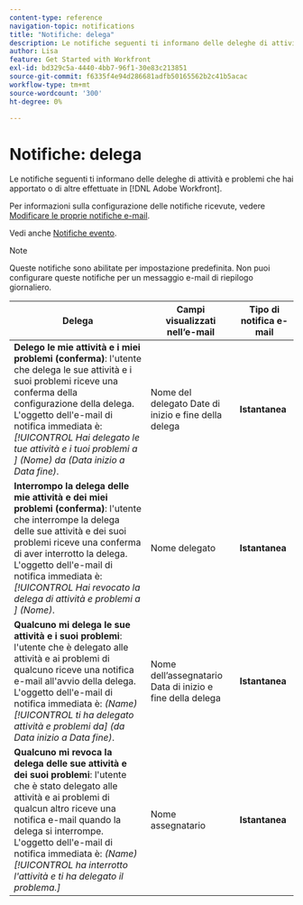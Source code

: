 ```yaml
---
content-type: reference
navigation-topic: notifications
title: "Notifiche: delega"
description: Le notifiche seguenti ti informano delle deleghe di attività e problemi che hai apportato o di altre deleghe effettuate in Adobe Workfront.
author: Lisa
feature: Get Started with Workfront
exl-id: bd329c5a-4440-4bb7-96f1-30e83c213851
source-git-commit: f6335f4e94d286681adfb50165562b2c41b5acac
workflow-type: tm+mt
source-wordcount: '300'
ht-degree: 0%

---
```


# Notifiche: delega

Le notifiche seguenti ti informano delle deleghe di attività e problemi che hai apportato o di altre effettuate in [!DNL Adobe Workfront].

Per informazioni sulla configurazione delle notifiche ricevute, vedere [Modificare le proprie notifiche e-mail](activate-or-deactivate-your-own-event-notifications.md).

Vedi anche [Notifiche evento](event-notifications.md).

>[!NOTE]
>
>Queste notifiche sono abilitate per impostazione predefinita. Non puoi configurare queste notifiche per un messaggio e-mail di riepilogo giornaliero.

| Delega | Campi visualizzati nell’e-mail | Tipo di notifica e-mail |
|------------------------------------------------------------------------------------------------------------------------------------------------------------------------------------------------------------------------------------------------------------------------------------------------|-----------------------------------------------------|----------------------------|
| **Delego le mie attività e i miei problemi (conferma)**: l&#39;utente che delega le sue attività e i suoi problemi riceve una conferma della configurazione della delega. L&#39;oggetto dell&#39;e-mail di notifica immediata è: *[!UICONTROL Hai delegato le tue attività e i tuoi problemi a ] (Nome) da (Data inizio a Data fine)*. | Nome del delegato Date di inizio e fine della delega | **Istantanea** |
| **Interrompo la delega delle mie attività e dei miei problemi (conferma)**: l&#39;utente che interrompe la delega delle sue attività e dei suoi problemi riceve una conferma di aver interrotto la delega. L&#39;oggetto dell&#39;e-mail di notifica immediata è: *[!UICONTROL Hai revocato la delega di attività e problemi a ] (Nome)*. | Nome delegato | **Istantanea** |
| **Qualcuno mi delega le sue attività e i suoi problemi**: l&#39;utente che è delegato alle attività e ai problemi di qualcuno riceve una notifica e-mail all&#39;avvio della delega. L&#39;oggetto dell&#39;e-mail di notifica immediata è: *(Name) [!UICONTROL ti ha delegato attività e problemi da] (da Data inizio a Data fine)*. | Nome dell’assegnatario Data di inizio e fine della delega | **Istantanea** |
| **Qualcuno mi revoca la delega delle sue attività e dei suoi problemi**: l&#39;utente che è stato delegato alle attività e ai problemi di qualcun altro riceve una notifica e-mail quando la delega si interrompe. L&#39;oggetto dell&#39;e-mail di notifica immediata è: *(Name) [!UICONTROL ha interrotto l&#39;attività e ti ha delegato il problema.]* | Nome assegnatario | **Istantanea** |
